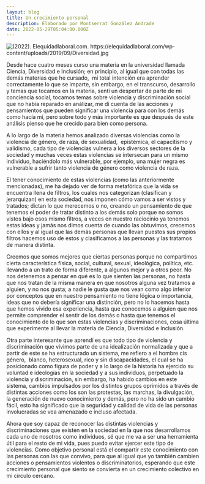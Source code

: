 ```yaml
---
layout: blog
title: Un crecimiento personal
description: Elaborado por Montserrat González Andrade
date: 2022-05-29T05:04:00.000Z
---
```

<!--StartFragment-->

![(2022). Elequidadlaboral.com. https://elequidadlaboral.com/wp-content/uploads/2019/09/Diversidad.jpg  ‌](https://elequidadlaboral.com/wp-content/uploads/2019/09/Diversidad.jpg)

Desde hace cuatro meses curso una materia en la universidad llamada Ciencia, Diversidad e Inclusión; en principio, al igual que con todas las demás materias que he cursado,  mi total intención era aprender correctamente lo que se imparte, sin embargo, en el transcurso, desarrollo y temas que tocamos en la materia, sentí un despertar de parte de mi conciencia social, tocamos temas sobre violencia y discriminación social que no había reparado en análizar, me dí cuenta de las acciones y pensamientos que pueden significar una violencia para con los demás como hacía mí, pero sobre todo y más importante es que después de este análisis pienso que he crecido para bien como persona.

A lo largo de la materia hemos analizado diversas violencias como la violencia de género, de raza, de sexualidad,  epistémica, el capacitismo y validismo, cada tipo de violencias vulnera a los diversos sectores de la sociedad y muchas veces estas violencias se intersecan para un mismo individuo, haciéndolo más vulnerable, por ejemplo, una mujer negra es vulnerable a sufrir tanto violencia de género como violencia de raza.

El tener conocimiento de estas violencias (como las anteriormente mencionadas), me ha dejado ver de forma metafórica que la vida se encuentra llena de filtros, los cuales nos categorizan (clasifican y jerarquizan) en esta sociedad, nos imponen cómo vamos a ser vistos y tratados; dictan lo que merecemos o no, creando un pensamiento de que tenemos el poder de tratar distinto a los demás solo porque no somos vistos bajo esos mismo filtros, a veces en nuestro raciocinio ya tenemos estas ideas y jamás nos dimos cuenta de cuando las obtuvimos, crecemos con ellos y al igual que las demás personas que llevan puestos sus propios filtros hacemos uso de estos y clasificamos a las personas y las tratamos de manera distinta. 

Creemos que somos mejores que ciertas personas porque no compartimos cierta característica física, social, cultural, sexual, ideológica, política, etc. llevando a un trato de forma diferente, a algunos mejor y a otros peor. No nos detenemos a pensar en qué es lo que sienten las personas, no hasta que nos tratan de la misma manera en que nosotros alguna vez tratamos a alguien, y no nos gusta; a nadie le gusta que nos vean como algo inferior por conceptos que en nuestro pensamiento no tiene lógica o importancia, ideas que no debería significar una distinción, pero no lo hacemos hasta que hemos vivido esa experiencia, hasta que conocemos a alguien que nos permite comprender el sentir de los demás o hasta que tenemos el conocimiento de lo que son estas violencias y discriminaciones, cosa última que experimente al llevar la materia de Ciencia, Diversidad e Inclusión.

Otra parte interesante que aprendí es que todo tipo de violencia y discriminación que vivimos parte de una idealización normalizada y que a partir de este se ha estructurado un sistema, me refiero a el hombre cis género,  blanco, heterosexual, rico y sin discapacidades, el cual se ha posicionado como figura de poder y a lo largo de la historia ha ejercido su voluntad e ideologías en la sociedad y a sus individuos, perpetuado la violencia y discriminación, sin embargo, ha habido cambios en este sistema, cambios impulsados por los distintos grupos oprimidos a través de distintas acciones como los son las protestas, las marchas, la divulgación, la generación de nuevo conocimiento y demás, pero no ha sido un cambio fácil, esto ha significado que la seguridad y calidad de vida de las personas involucradas se vea amenazado e incluso afectada.

Ahora que soy capaz de reconocer las distintas violencias y discriminaciones que existen en la sociedad en la que nos desarrollamos cada uno de nosotros como individuos, sé que me va a ser una herramienta útil para el resto de mi vida, pues puedo evitar ejercer este tipo de violencias. Como objetivo personal está el compartir este conocimiento con las personas con las que convivo, para que al igual que yo también cambien acciones o pensamientos violentos o discriminatorios, esperando que este crecimiento personal que siento se convierta en un crecimiento colectivo en mi círculo cercano. 

<!--EndFragment-->